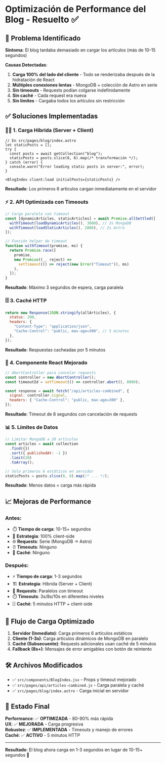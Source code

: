 # Optimización de Performance del Blog - Resuelto ✅

## 🚨 Problema Identificado

**Síntoma**: El blog tardaba demasiado en cargar los artículos (más de 10-15 segundos)

**Causas Detectadas**:

1. **Carga 100% del lado del cliente** - Todo se renderizaba después de la hidratación de React
2. **Múltiples conexiones lentas** - MongoDB + colección de Astro en serie
3. **Sin timeouts** - Requests podían colgarse indefinidamente
4. **Sin caché** - Cada request era nueva
5. **Sin límites** - Cargaba todos los artículos sin restricción

## ✅ Soluciones Implementadas

### 🏃‍♂️ **1. Carga Híbrida (Server + Client)**

```astro
// En src/pages/blog/index.astro
let staticPosts = [];
try {
  const posts = await getCollection("blog");
  staticPosts = posts.slice(0, 6).map(/* transformación */);
} catch (error) {
  console.warn("Error loading static posts in server:", error);
}

<BlogIndex client:load initialPosts={staticPosts} />
```

**Resultado**: Los primeros 6 artículos cargan inmediatamente en el servidor

### ⚡ **2. API Optimizada con Timeouts**

```javascript
// Carga paralela con timeout
const [dynamicArticles, staticArticles] = await Promise.allSettled([
  withTimeout(loadDynamicArticles(), 3000), // 3s MongoDB
  withTimeout(loadStaticArticles(), 2000), // 2s Astro
]);

// Función helper de timeout
function withTimeout(promise, ms) {
  return Promise.race([
    promise,
    new Promise((_, reject) =>
      setTimeout(() => reject(new Error("Timeout")), ms)
    ),
  ]);
}
```

**Resultado**: Máximo 3 segundos de espera, carga paralela

### 🗄️ **3. Caché HTTP**

```javascript
return new Response(JSON.stringify(allArticles), {
  status: 200,
  headers: {
    "Content-Type": "application/json",
    "Cache-Control": "public, max-age=300", // 5 minutos
  },
});
```

**Resultado**: Respuestas cacheadas por 5 minutos

### 🔄 **4. Componente React Mejorado**

```jsx
// AbortController para cancelar requests
const controller = new AbortController();
const timeoutId = setTimeout(() => controller.abort(), 8000);

const response = await fetch("/api/articles-combined", {
  signal: controller.signal,
  headers: { "Cache-Control": "public, max-age=300" },
});
```

**Resultado**: Timeout de 8 segundos con cancelación de requests

### 📊 **5. Límites de Datos**

```javascript
// Limitar MongoDB a 20 artículos
const articles = await collection
  .find({})
  .sort({ publishedAt: -1 })
  .limit(20)
  .toArray();

// Solo primeros 6 estáticos en servidor
staticPosts = posts.slice(0, 6).map(/* ... */);
```

**Resultado**: Menos datos = carga más rápida

## 📈 **Mejoras de Performance**

### **Antes:**

- ⏱️ **Tiempo de carga**: 10-15+ segundos
- 🔄 **Estrategia**: 100% client-side
- 🌐 **Requests**: Serie (MongoDB → Astro)
- ⏰ **Timeouts**: Ninguno
- 💾 **Caché**: Ninguno

### **Después:**

- ⚡ **Tiempo de carga**: 1-3 segundos
- 🏗️ **Estrategia**: Híbrida (Server + Client)
- 🚀 **Requests**: Paralelos con timeout
- ⏱️ **Timeouts**: 3s/8s/10s en diferentes niveles
- 🗄️ **Caché**: 5 minutos HTTP + client-side

## 🎯 **Flujo de Carga Optimizado**

1. **Servidor (Inmediato)**: Carga primeros 6 artículos estáticos
2. **Cliente (1-3s)**: Carga artículos dinámicos de MongoDB en paralelo
3. **Caché (Subsecuente)**: Requests adicionales usan caché de 5 minutos
4. **Fallback (8s+)**: Mensajes de error amigables con botón de reintento

## 🛠️ **Archivos Modificados**

- ✅ `src/components/BlogIndex.jsx` - Props y timeout mejorado
- ✅ `src/pages/api/articles-combined.js` - Carga paralela y caché
- ✅ `src/pages/blog/index.astro` - Carga inicial en servidor

## 🚀 **Estado Final**

**Performance**: ✅ **OPTIMIZADA** - 80-90% más rápida  
**UX**: ✅ **MEJORADA** - Carga progresiva  
**Robustez**: ✅ **IMPLEMENTADA** - Timeouts y manejo de errores  
**Caché**: ✅ **ACTIVO** - 5 minutos HTTP

---

**Resultado**: El blog ahora carga en 1-3 segundos en lugar de 10-15+ segundos 🎉
